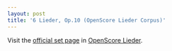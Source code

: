 ```yaml
---
layout: post
title: '6 Lieder, Op.10 (OpenScore Lieder Corpus)'
---
```


Visit the [official set page] in [OpenScore Lieder].

[official set page]: https://musescore.com/openscore-lieder-corpus/sets/5096906
[OpenScore Lieder]: https://musescore.com/openscore-lieder-corpus

